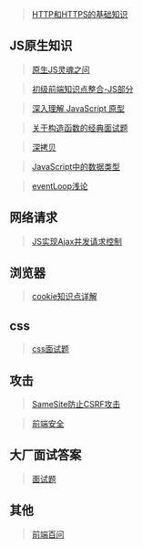 > [HTTP和HTTPS的基础知识](https://zhuanlan.zhihu.com/p/108819904)

## JS原生知识
> [原生JS灵魂之问](https://zhuanlan.zhihu.com/p/93528023)

> [初级前端知识点整合-JS部分](https://zhuanlan.zhihu.com/p/112785047)

> [深入理解 JavaScript 原型](https://zhuanlan.zhihu.com/p/87667349)

> [关于构造函数的经典面试题](https://zhuanlan.zhihu.com/p/157244895)

> [深拷贝](https://juejin.cn/post/6896637675492065287#heading-7)

> [JavaScript中的数据类型](https://juejin.cn/post/6918892282192068622)

> [eventLoop浅论](https://juejin.cn/post/6844903816249229320)

## 网络请求
> [JS实现Ajax并发请求控制](https://juejin.cn/post/6916317088521027598)

## 浏览器
> [cookie知识点详解](https://juejin.cn/post/6914109129267740686)

## css
> [css面试题](https://zhuanlan.zhihu.com/p/75132250)

## 攻击
> [SameSite防止CSRF攻击](https://www.cnblogs.com/ziyunfei/p/5637945.html)

> [前端安全](https://juejin.cn/post/6893320971462279175#heading-11)

## 大厂面试答案
> [面试题](https://zhuanlan.zhihu.com/p/121553868)

## 其他
> [前端百问](https://zhuanlan.zhihu.com/p/111771610)